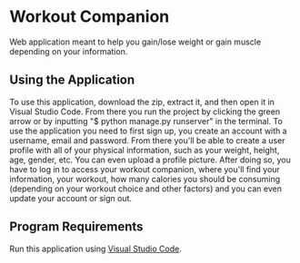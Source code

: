 # Workout Companion
Web application meant to help you gain/lose weight or gain muscle depending on your information.

## Using the Application
To use this application, download the zip, extract it, and then open it in Visual Studio Code. From there you run the project by clicking the green arrow or by inputting "$ python manage.py runserver" in the terminal. To use the application you need to first sign up, you create an account with a username, email and password. From there you'll be able to create a user profile with all of your physical information, such as your weight, height, age, gender, etc. You can even upload a profile picture. After doing so, you have to log in to access your workout companion, where you'll find your information, your workout, how many calories you should be consuming (depending on your workout choice and other factors) and you can even update your account or sign out.

## Program Requirements
Run this application using [Visual Studio Code](https://code.visualstudio.com/).
